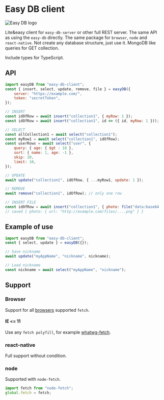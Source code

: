 # Easy DB client

![Easy DB logo](https://ingslonik.github.io/easy-db/logo.svg "Easy DB logo")

Lite&easy client for `easy-db-server` or other full REST server.
The same API as using the `easy-db` directly.
The same package for `browser`, `node` and `react-native`.
Not create any database structure, just use it.
MongoDB like queries for GET collection.

Include types for TypeScript.

## API

```js
import easyDB from "easy-db-client";
const { insert, select, update, remove, file } = easyDB({
    server: "https://example.com/",
    token: "secretToken",
});

// INSERT
const idOfRow = await insert("collection1", { myRow: 1 });
const idOfRow = await insert("collection1", id => ({ id, myRow: 1 }));

// SELECT
const allCollection1 = await select("collection1");
const myRow1 = await select("collection1", idOfRow);
const userRows = await select("user", {
    query: { age: { $gt : 18 },
    sort: { name: 1, age: -1 },
    skip: 20,
    limit: 10,
});

// UPDATE
await update("collection1", idOfRow, { ...myRow1, update: 1 });

// REMOVE
await remove("collection1", idOfRow); // only one row

// INSERT FILE
const idOfRow = await insert("collection1", { photo: file("data:base64...") });
// saved { photo: { url: "http://example.com/files/....png" } }
```

## Example of use

```js
import easyDB from "easy-db-client";
const { select, update } = easyDB({});

// Save nickname 
await update("myAppName", "nickname", nickname);

// Load nickname
const nickname = await select("myAppName", "nickname");
```

## Support

### Browser

Support for all [browsers](https://caniuse.com/?search=fetch) supported `fetch`.

#### IE <= 11

Use any `fetch polyfill`, for example [whatwg-fetch](https://www.npmjs.com/package/whatwg-fetch). 

### react-native

Full support without condition.

### node

Supported with `node-fetch`.

```js
import fetch from "node-fetch";
global.fetch = fetch;
```
